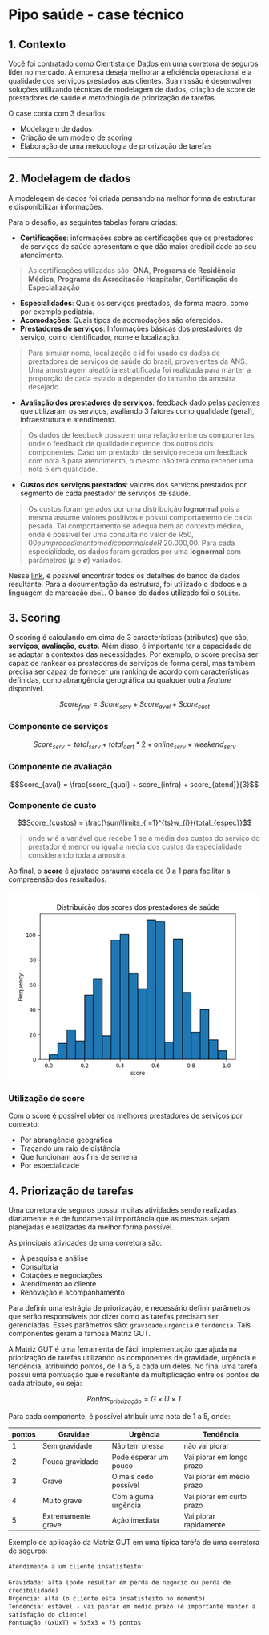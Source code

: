 # Pipo saúde - case técnico


## 1. Contexto

Você foi contratado como Cientista de Dados em uma corretora de seguros líder no mercado. A empresa deseja melhorar a eficiência operacional e a qualidade dos serviços prestados aos clientes. Sua missão é desenvolver soluções utilizando técnicas de modelagem de dados, criação de score de prestadores de saúde e metodologia de priorização de tarefas.


O case conta com 3 desafios: 

- Modelagem de dados
- Criação de um modelo de scoring
- Elaboração de uma metodologia de priorização de tarefas

------------
## 2. Modelagem de dados

A modelegem de dados foi criada pensando na melhor forma de estruturar e disponibilizar informações. 

Para o desafio,  as seguintes tabelas foram criadas:

- **Certificações**: informações sobre as certificações que os prestadores de serviços de saúde apresentam e que dão maior credibilidade ao seu atendimento.

> As certificações utilizadas são: **ONA**, **Programa de Residência Médica**, **Programa de Acreditação Hospitalar**, **Certificação de Especialização**


- **Especialidades**: Quais os serviços prestados, de forma macro, como por exemplo pediatria. 
- **Acomodações**: Quais tipos de acomodaçôes são oferecidos.
- **Prestadores de serviços**: Informações básicas dos prestadores de serviço, como identificador, nome e localização.

> Para simular nome, localização e id foi usado os dados de prestadores de serviços de saúde do brasil, provenientes da ANS. Uma amostragem aleatória estratificada foi realizada para manter a proporção de cada estado a depender do tamanho da amostra desejado. 


- **Avaliação dos prestadores de serviços**: feedback dado pelas pacientes que utilizaram os serviços, avaliando 3 fatores como qualidade (geral), infraestrutura e atendimento.

> Os dados de feedback possuem uma relação entre os componentes, onde o feedback de qualidade depende dos outros dois componentes. Caso um prestador de serviço receba um feedback com nota 3 para atendimento, o mesmo não terá como receber uma nota 5 em qualidade.

- **Custos dos serviços prestados**: valores dos servicos prestados por segmento de cada prestador de serviços de saúde.

> Os custos foram gerados por uma distribuição **lognormal** pois a mesma assume valores positivos e possui comportamento de calda pesada. Tal comportamento se adequa bem ao contexto médico, onde é possivel ter uma consulta no valor de R$50,00 e um procedimento médico por mais de R$ 20.000,00. Para cada especialidade, os dados foram gerados por uma **lognormal** com parâmetros (**$\mu$** e **$\sigma$**) variados.

Nesse [link](https://dbdocs.io/johnmasterchip/HealthProvider?view=table_structure), é possível encontrar todos os detalhes do banco de dados resultante. Para a documentação da estrutura, foi utilizado o dbdocs e a linguagem de marcação `dbml`. O banco de dados utilizado foi o `SQLite`.

## 3. Scoring

O scoring é calculando em cima de 3 características (atributos) que são, **serviços**, **avaliação**, **custo**. Além disso, é importante ter a  capacidade de se adaptar a contextos das necessidades. Por exemplo, o score precisa ser capaz de rankear os prestadores de serviços de forma geral, mas também precisa ser capaz de fornecer um ranking de acordo com características definidas, como abrangência gerográfica ou qualquer outra *feature* disponível.


$$ Score_{final} = Score_{serv} + Score_{aval} + Score_{cust}$$



### Componente de serviços


$$Score_{serv} = total_{serv} + total_{cert}*2 + online_{serv} + weekend_{serv}$$

### Componente de avaliação


$$Score_{aval} = \frac{score_{qual} + score_{infra} + score_{atend}}{3}$$ 

### Componente de custo



$$Score_{custos} = \frac{\sum\limits_{i=1}^{ts}w_{i}}{total_{espec}}$$

>onde $w$ é a variável que recebe 1 se a média dos custos do serviço do prestador é menor ou igual a média dos custos da especialidade considerando toda a amostra.



Ao final, o **score** é ajustado parauma  escala de 0 a 1 para facilitar a compreensão dos resultados.

!['Distribuição dos scores'](contrib/Distribui%C3%A7%C3%A3o_dos_scores_dos_prestadores_de_sa%C3%BAde.png)


### Utilização do score

Com o score é possível obter os melhores prestadores de serviços por contexto: 

- Por abrangência geográfica
- Traçando um raio de distância
- Que funcionam aos fins de semena
- Por especialidade


## 4. Priorização de tarefas

Uma corretora de seguros possui muitas atividades sendo realizadas diariamente e é de fundamental importância que as mesmas sejam planejadas e realizadas da melhor forma possível. 

As principais atividades de uma corretora são: 

- A pesquisa e análise
- Consultoria
- Cotações e negociações
- Atendimento ao cliente
- Renovação e acompanhamento


Para definir uma estrágia de priorização, é necessário definir parâmetros que serão responsáveis por dizer como as tarefas precisam ser gerenciadas. Esses parâmetros são: `gravidade`,`urgência` e `tendência`. Tais componentes geram a famosa Matriz GUT. 

A Matriz GUT é uma ferramenta de fácil implementação que ajuda na priorização de tarefas utilizando os componentes de gravidade, urgência e tendência, atribuindo pontos, de 1 a 5, a cada um deles. No final uma tarefa possui uma pontuação que é resultante da multiplicação entre os pontos de cada atributo, ou seja: 

$$Pontos_{priorização} = G\times U \times T$$

Para cada componente, é possível atribuir uma nota de 1 a 5, onde: 


| pontos  | Gravidae |  Urgência | Tendência  |   
|---|---|---|---|
|  1 | Sem gravidade  | Não tem pressa  | não vai piorar  |   
|  2 |  Pouca gravidade | Pode esperar um pouco | Vai piorar em longo prazo |   
|  3 | Grave  | O mais cedo possível  | Vai piorar em médio prazo |   
|  4 | Muito grave  | Com alguma urgência  | Vai piorar em curto prazo   |   
|  5 | Extremamente grave  | Ação imediata  | Vai piorar rapidamente  |   



Exemplo de aplicação da Matriz GUT em uma típica tarefa de uma corretora de seguros: 

```
Atendimento a um cliente insatisfeito:

Gravidade: alta (pode resultar em perda de negócio ou perda de credibilidade)
Urgência: alta (o cliente está insatisfeito no momento) 
Tendência: estável - vai piorar em médio prazo (é importante manter a satisfação do cliente)
Pontuação (GxUxT) = 5x5x3 = 75 pontos

```


